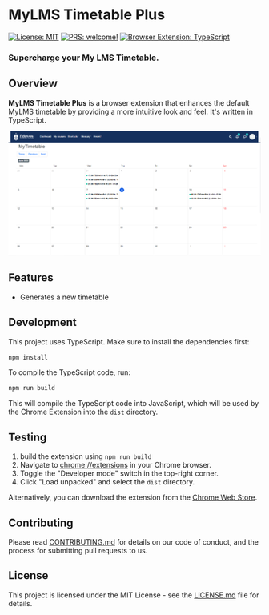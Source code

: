 # MyLMS Timetable Plus

[![License: MIT](https://img.shields.io/badge/License-MIT-green.svg)](/LICENSE.md)
[![PRS: welcome!](https://img.shields.io/badge/PRs-welcome-brightgreen.svg)](/CONTRIBUTING.md)
[![Browser Extension: TypeScript](https://img.shields.io/badge/Browser%20Extension-TypeScript-blue)](/CONTRIBUTING.md)

### Supercharge your My LMS Timetable.

## Overview

**MyLMS Timetable Plus** is a browser extension that enhances the default MyLMS timetable by providing a more intuitive look and feel. It's written in TypeScript.

![Demo or Screenshot 1](/screenshots/mylms+.PNG)

## Features

* Generates a new timetable

## Development

This project uses TypeScript. Make sure to install the dependencies first:

```sh
npm install
```

To compile the TypeScript code, run:

```sh
npm run build
```

This will compile the TypeScript code into JavaScript, which will be used by the Chrome Extension into the `dist` directory.

## Testing

1. build the extension using `npm run build`
2. Navigate to [chrome://extensions](chrome://extensions) in your Chrome browser.
3. Toggle the "Developer mode" switch in the top-right corner.
4. Click "Load unpacked" and select the `dist` directory.

Alternatively, you can download the extension from the [Chrome Web Store](link-to-chrome-web-store).

## Contributing

Please read [CONTRIBUTING.md](/CONTRIBUTING.md) for details on our code of conduct, and the process for submitting pull requests to us.

## License

This project is licensed under the MIT License - see the [LICENSE.md](/LICENSE.md) file for details.
